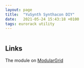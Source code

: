 ```yaml
---
layout: page
title:  "YuSynth Synthacon DIY"
date:   2021-05-24 15:43:18 +0100
tags: eurorack utility
---
```

![]()

## Links

The module on [ModularGrid](https://www.modulargrid.net/e/other-unknown-synthacon-filter-yusynth)